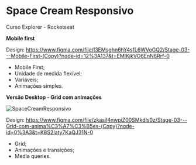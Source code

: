 # Space Cream Responsivo
Curso Explorer - Rocketseat

**Mobile first**

Design: https://www.figma.com/file/I3EMsghn6hY4sfL6WVoGQ2/Stage-03---Mobile-First-(Copy)?node-id=12%3A137&t=EMIKjkVO6EnN6Rrf-0

- Mobile First;
- Unidade de medida flexível;
- Variáveis;
- Animações simples.

**Versão Desktop - Grid com animações**

![SpaceCreamResponsivo](https://user-images.githubusercontent.com/54086293/213319164-231e120c-0ba7-473e-b082-75aa204f997c.jpg)


Design: https://www.figma.com/file/zkasil4nwpiZ00SMkdls0z/Stage-03---Grid-com-anima%C3%A7%C3%B5es-(Copy)?node-id=0%3A3&t=K8S2Iaty7KaQJ31N-0

- Grid;
- Animações e transições;
- Media queries.
